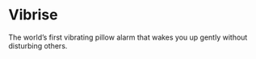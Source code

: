 # Vibrise
The world’s first vibrating pillow alarm that wakes you up gently without disturbing others.
